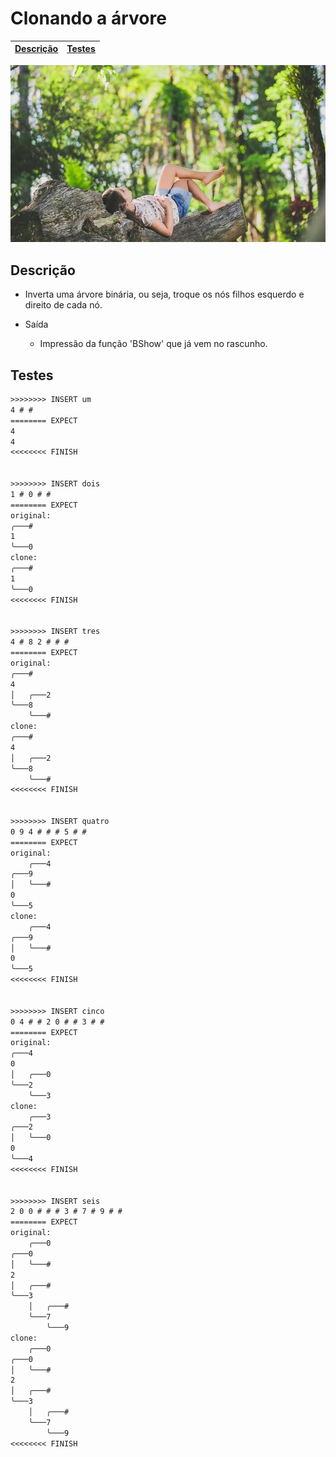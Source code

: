 # Clonando a árvore

<!-- toch -->
[Descrição](#descrição) | [Testes](#testes)
-- | --
<!-- toch -->

![_](https://raw.githubusercontent.com/qxcodeed/arcade/master/base/clonar/cover.jpg)

## Descrição

- Inverta uma árvore binária, ou seja, troque os nós filhos esquerdo e direito de cada nó.

- Saída
  - Impressão da função 'BShow' que já vem no rascunho.

## Testes

```txt
>>>>>>>> INSERT um
4 # # 
======== EXPECT
4
4
<<<<<<<< FINISH


>>>>>>>> INSERT dois
1 # 0 # # 
======== EXPECT
original:
╭───#
1
╰───0
clone:
╭───#
1
╰───0
<<<<<<<< FINISH


>>>>>>>> INSERT tres
4 # 8 2 # # # 
======== EXPECT
original:
╭───#
4
│   ╭───2
╰───8
    ╰───#
clone:
╭───#
4
│   ╭───2
╰───8
    ╰───#
<<<<<<<< FINISH


>>>>>>>> INSERT quatro
0 9 4 # # # 5 # # 
======== EXPECT
original:
    ╭───4
╭───9
│   ╰───#
0
╰───5
clone:
    ╭───4
╭───9
│   ╰───#
0
╰───5
<<<<<<<< FINISH


>>>>>>>> INSERT cinco
0 4 # # 2 0 # # 3 # # 
======== EXPECT
original:
╭───4
0
│   ╭───0
╰───2
    ╰───3
clone:
    ╭───3
╭───2
│   ╰───0
0
╰───4
<<<<<<<< FINISH


>>>>>>>> INSERT seis
2 0 0 # # # 3 # 7 # 9 # # 
======== EXPECT
original:
    ╭───0
╭───0
│   ╰───#
2
│   ╭───#
╰───3
    │   ╭───#
    ╰───7
        ╰───9
clone:
    ╭───0
╭───0
│   ╰───#
2
│   ╭───#
╰───3
    │   ╭───#
    ╰───7
        ╰───9
<<<<<<<< FINISH

```
